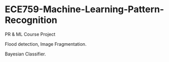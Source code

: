 # ECE759-Machine-Learning-Pattern-Recognition

PR & ML Course Project

Flood detection, Image Fragmentation.

Bayesian Classifier.
